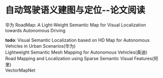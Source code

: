 # 自动驾驶语义建图与定位--论文阅读
华为 RoadMap: A Light-Weight Semantic Map for Visual Localization towards Autonomous Driving  

**todo**:
Visual Semantic Localization based on HD Map for Autonomous Vehicles in Urban Scenarios(华为)    
Lightweight Semantic Mesh Mapping for Autonomous Vehicles(奥迪)    
Road Mapping and Localization using Sparse Semantic Visual Features(阿里)    
VectorMapNet     

